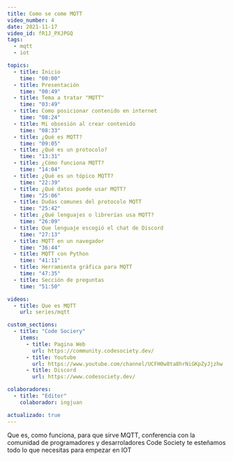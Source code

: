 ```yaml
---
title: Como se come MQTT
video_number: 4
date: 2021-11-17
video_id: fR1J_PXJPGQ
tags:
  - mqtt
  - iot

topics:
  - title: Inicio
    time: "00:00"
  - title: Presentación
    time: "00:49"
  - title: Tema a tratar "MQTT"
    time: "03:49"
  - title: Como posicionar contenido en internet
    time: "08:24"
  - title: Mi obsesión al crear contenido
    time: "08:33"
  - title: ¿Qué es MQTT?
    time: "09:05"
  - title: ¿Qué es un protocolo?
    time: "13:31"
  - title: ¿Cómo funciona MQTT?
    time: "14:04"
  - title: ¿Qué es un tópico MQTT?
    time: "22:39"
  - title: ¿Qué datos puede usar MQTT?
    time: "25:06"
  - title: Dudas comunes del protocolo MQTT
    time: "25:42"
  - title: ¿Qué lenguajes o librerías usa MQTT?
    time: "26:09"
  - title: Que lenguaje escogió el chat de Discord
    time: "27:13"
  - title: MQTT en un navegador
    time: "36:44"
  - title: MQTT con Python
    time: "41:11"
  - title: Herramienta gráfica para MQTT
    time: "47:35"
  - title: Sección de preguntas
    time: "51:50"

videos:
  - title: Que es MQTT
    url: series/mqtt

custom_sections:
  - title: "Code Sociery"
    items:
      - title: Pagina Web
        url: https://community.codesociety.dev/
      - title: Youtube
        url: https://www.youtube.com/channel/UCFH0w8ta8hrNiGKpZyJjzhw
      - title: Discord
        url: https://www.codesociety.dev/

colaboradores:
  - title: "Editor"
    colaborador: ingjuan

actualizado: true
---
```


Que es, como funciona, para que sirve MQTT, conferencia con la comunidad de programadores y desarroladores Code Society te esteñamos todo lo que necesitas para empezar en IOT
